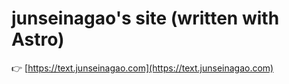 # junseinagao's site (written with Astro)

👉 [https://text.junseinagao.com](https://text.junseinagao.com)
